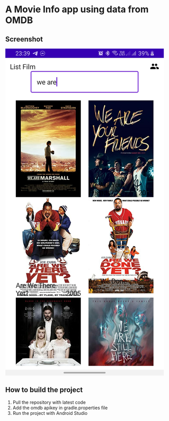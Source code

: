 # A Movie Info app using data from OMDB

## Screenshot
![Screenshot](/assets/images/Screenshot1.jpg)

## How to build the project
1. Pull the repository with latest code
2. Add the omdb apikey in gradle.properties file
3. Run the project with Android Studio